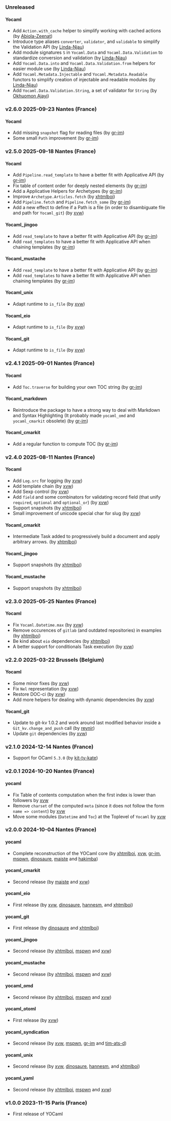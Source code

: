 ### Unreleased

#### Yocaml

- Add `Action.with_cache` helper to simplify working with cached actions (by [Abiola-Zeenat](https://github.com/Abiola-Zeenat))
- Introduce type aliases `converter`, `validator`, and `validable` to simplify the Validation API (by [Linda-Njau](https://github.com/Linda-Njau))
- Add module signatures `S` in `Yocaml.Data` and `Yocaml.Data.Validation` to standardize conversion and validation (by [Linda-Njau](https://github.com/Linda-Njau))
- Add `Yocaml.Data.into` and `Yocaml.Data.Validation.from` helpers for easier module use (by [Linda-Njau](https://github.com/Linda-Njau))
- Add `Yocaml.Metadata.Injectable` and `Yocaml.Metadata.Readable` functors to simplify creation of injectable and readable modules (by [Linda-Njau](https://github.com/Linda-Njau))
- Add `Yocaml.Data.Validation.String`, a set of validator for `String` (by [Okhuomon Ajayi](https://github.com/six-shot))

### v2.6.0 2025-09-23 Nantes (France)

#### Yocaml

- Add missing `snapshot` flag for reading files (by [gr-im](https://github.com/gr-im))
- Some small `Path` improvement  (by [gr-im](https://github.com/gr-im))

### v2.5.0 2025-09-18 Nantes (France)

#### Yocaml

- Add `Pipeline.read_template` to have a better fit with Applicative API (by [gr-im](https://github.com/gr-im))
- Fix table of content order for deeply nested elements (by [gr-im](https://github.com/gr-im))
- Add a Applicative Helpers for Archetypes (by [gr-im](https://github.com/gr-im))
- Improve `Archetype.Articles.fetch` (by [xhtmlboi](https://github.com/xhtmlboi))
- Add `Pipeline.fetch` and `Pipeline.fetch_some` (by [gr-im](https://github.com/gr-im))
- Add a new effect to define if a Path is a file (in order to disambiguate file and path for `Yocaml_git`) (by [xvw](https://xvw.lol))

#### Yocaml_jingoo

- Add `read_template` to have a better fit with Applicative API (by [gr-im](https://github.com/gr-im))
- Add `read_templates` to have a better fit with Applicative API when chaining templates (by [gr-im](https://github.com/gr-im))

#### Yocaml_mustache

- Add `read_template` to have a better fit with Applicative API (by [gr-im](https://github.com/gr-im))
- Add `read_templates` to have a better fit with Applicative API when chaining templates (by [gr-im](https://github.com/gr-im))

#### Yocaml_unix

- Adapt runtime to `is_file` (by [xvw](https://xvw.lol))

#### Yocaml_eio

- Adapt runtime to `is_file` (by [xvw](https://xvw.lol))

#### Yocaml_git

- Adapt runtime to `is_file` (by [xvw](https://xvw.lol))

### v2.4.1 2025-09-01 Nantes (France)

#### Yocaml

- Add `Toc.traverse` for building your own TOC string (by [gr-im](https://github.com/gr-im))

#### Yocaml_markdown

- Reintroduce the package to have a strong way to deal with Markdown and Syntax Highlighting (It probably made `yocaml_omd` and `yocaml_cmarkit` obsolete) (by [gr-im](https://github.com/gr-im))

#### Yocaml_cmarkit

- Add a regular function to compute TOC (by [gr-im](https://github.com/gr-im))

### v2.4.0 2025-08-11 Nantes (France)

#### Yocaml

- Add `Log.src` for logging (by [xvw](https://xvw.lol))
- Add template chain (by [xvw](https://xvw.lol))
- Add Sexp control (by [xvw](https://xvw.lol))
- Add `field` and some combinators for validating record field (that unify `required`, `optional` and `optional_or`) (by [xvw](https://xvw.lol))
- Support snapshots (by [xhtmlboi](https://github.com/xhtmlboi))
- Small improvement of unicode special char for slug (by [xvw](https://xvw.lol))

#### Yocaml_cmarkit

- Intermediate Task added to progressively build a document and apply arbitrary arrows. (by [xhtmlboi](https://github.com/xhtmlboi))

#### Yocaml_jingoo

- Support snapshots (by [xhtmlboi](https://github.com/xhtmlboi))

#### Yocaml_mustache

- Support snapshots (by [xhtmlboi](https://github.com/xhtmlboi))

### v2.3.0 2025-05-25 Nantes (France)

#### Yocaml

- Fix `Yocaml.Datetime.max` (by [xvw](https://xvw.lol))
- Remove occurences of `gitlab` (and outdated repositories) in examples (by [xhtmlboi](https://github.com/xhtmlboi))
- Be kind about `eio` dependencies (by [xhtmlboi](https://github.com/xhtmlboi))
- A better support for conditionals Task execution (by [xvw](https://xvw.lol))

### v2.2.0 2025-03-22 Brussels (Belgium)

#### Yocaml

- Some minor fixes (by [xvw](https://xvw.lol))
- Fix `Nel` representation (by [xvw](https://xvw.lol))
- Restore DOC-ci (by [xvw](https://xvw.lol))
- Add more helpers for dealing with dynamic dependencies (by [xvw](https://xvw.lol))

#### Yocaml_git

- Update to git-kv 1.0.2 and work around last modified behavior inside a `Git_kv.change_and_push` call (by [reynir](https://reyn.ir))
- Update `git` dependencies (by [xvw](https://xvw.lol))

### v2.1.0 2024-12-14 Nantes (France)

- Support for OCaml `5.3.0` (by [kit-ty-kate](https://github.com/kit-ty-kate))

### v2.0.1 2024-10-20 Nantes (France)

#### yocaml

- Fix Table of contents computation when the first index is lower than followers by [xvw](https://github.com/xvw)
- Remove `charset` of the computed `meta` (since it does not follow the form `name => content`) by [xvw](https://github.com/xvw)
- Move some modules (`Datetime` and `Toc`) at the Toplevel of `Yocaml` by [xvw](https://github.com/xvw)

### v2.0.0 2024-10-04 Nantes (France)

#### yocaml

- Complete reconstruction of the YOCaml core (by [xhtmlboi](https://github.com/xhtmlboi), [xvw](https://github.com/xvw), [gr-im](https://github.com/gr-im), [mspwn](https://github.com/mspwn), [dinosaure](https://github.com/dinosaure), [maiste](https://github.com/maiste) and [hakimba](https://github.com/Hakimba))

#### yocaml_cmarkit

- Second release (by [maiste](https://github.com/maiste) and [xvw](https://github.com/xvw))

#### yocaml_eio

- First release (by [xvw](https://github.com/xvw), [dinosaure](https://github.com/dinosaure), [hannesm](https://github.com/hannesm), and [xhtmlboi](https://github.com/xhtmlboi))

#### yocaml_git

- First release (by [dinosaure](https://github.com/dinosaure) and [xhtmlboi](https://github.com/xhtmlboi))

#### yocaml_jingoo

- Second release (by [xhtmlboi](https://github.com/xhtmlboi), [mspwn](https://github.com/mspwn) and [xvw](https://github.com/xvw))

#### yocaml_mustache

- Second release (by [xhtmlboi](https://github.com/xhtmlboi), [mspwn](https://github.com/mspwn) and [xvw](https://github.com/xvw))

#### yocaml_omd

- Second release (by [xhtmlboi](https://github.com/xhtmlboi), [mspwn](https://github.com/mspwn) and [xvw](https://github.com/xvw))

#### yocaml_otoml

- First release (by [xvw](https://github.com/xvw))

#### yocaml_syndication

- Second release (by [xvw](https://github.com/xvw), [mspwn](https://github.com/mspwn), [gr-im](https://github.com/gr-im) and [tim-ats-d](https://github.com/Tim-ats-d))

#### yocaml_unix

- Second release (by [xvw](https://github.com/xvw), [dinosaure](https://github.com/dinosaure), [hannesm](https://github.com/hannesm), and [xhtmlboi](https://github.com/xhtmlboi))

#### yocaml_yaml

- Second release (by [xhtmlboi](https://github.com/xhtmlboi), [mspwn](https://github.com/mspwn) and [xvw](https://github.com/xvw))

### v1.0.0 2023-11-15 Paris (France)

- First release of YOCaml

